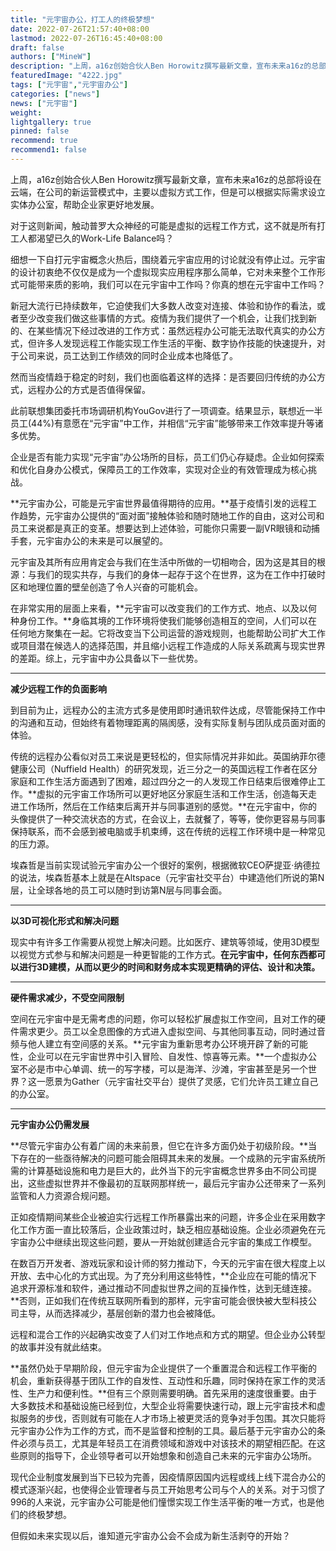 ```yaml
---
title: "元宇宙办公，打工人的终极梦想"
date: 2022-07-26T21:57:40+08:00
lastmod: 2022-07-26T16:45:40+08:00
draft: false
authors: ["MineW"]
description: "上周，a16z创始合伙人Ben Horowitz撰写最新文章，宣布未来a16z的总部将设在云端，在公司的新运营模式中，主要以虚拟方式工作，但是可以根据实际需求设立实体办公室，帮助企业家更好地发展。"
featuredImage: "4222.jpg"
tags: ["元宇宙","元宇宙办公"]
categories: ["news"]
news: ["元宇宙"]
weight: 
lightgallery: true
pinned: false
recommend: true
recommend1: false
---
```




上周，a16z创始合伙人Ben Horowitz撰写最新文章，宣布未来a16z的总部将设在云端，在公司的新运营模式中，主要以虚拟方式工作，但是可以根据实际需求设立实体办公室，帮助企业家更好地发展。



对于这则新闻，触动普罗大众神经的可能是虚拟的远程工作方式，这不就是所有打工人都渴望已久的Work-Life Balance吗？



细想一下自打元宇宙概念火热后，围绕着元宇宙应用的讨论就没有停止过。元宇宙的设计初衷绝不仅仅是成为一个虚拟现实应用程序那么简单，它对未来整个工作形式可能带来质的影响，我们可以在元宇宙中工作吗？你真的想在元宇宙中工作吗？



新冠大流行已持续数年，它迫使我们大多数人改变对连接、体验和协作的看法，或者至少改变我们做这些事情的方式。疫情为我们提供了一个机会，让我们找到新的、在某些情况下经过改进的工作方式：虽然远程办公可能无法取代真实的办公方式，但许多人发现远程工作能实现工作生活的平衡、数字协作技能的快速提升，对于公司来说，员工达到工作绩效的同时企业成本也降低了。



然而当疫情趋于稳定的时刻，我们也面临着这样的选择：是否要回归传统的办公方式，远程办公的方式是否值得保留。



此前联想集团委托市场调研机构YouGov进行了一项调查。结果显示，联想近一半员工(44%)有意愿在“元宇宙”中工作，并相信“元宇宙”能够带来工作效率提升等诸多优势。



企业是否有能力实现“元宇宙”办公场所的目标，员工们仍心存疑虑。企业如何探索和优化自身办公模式，保障员工的工作效率，实现对企业的有效管理成为核心挑战。



**元宇宙办公，可能是元宇宙世界最值得期待的应用。**基于疫情引发的远程工作趋势，元宇宙办公提供的“面对面”接触体验和随时随地工作的自由，这对公司和员工来说都是真正的变革。想要达到上述体验，可能你只需要一副VR眼镜和动捕手套，元宇宙办公的未来是可以展望的。



元宇宙及其所有应用肯定会与我们在生活中所做的一切相吻合，因为这是其目的根源：与我们的现实共存，与我们的身体一起存于这个在世界，这为在工作中打破时区和地理位置的壁垒创造了令人兴奋的可能机会。



在非常实用的层面上来看，**元宇宙可以改变我们的工作方式、地点、以及以何种身份工作。**身临其境的工作环境将使我们能够创造相互的空间，人们可以在任何地方聚集在一起。它将改变当下公司运营的游戏规则，也能帮助公司扩大工作或项目潜在候选人的选择范围，并且缩小远程工作造成的人际关系疏离与现实世界的差距。综上，元宇宙中办公具备以下一些优势。

---

**减少远程工作的负面影响**



到目前为止，远程办公的主流方式多是使用即时通讯软件达成，尽管能保持工作中的沟通和互动，但始终有着物理距离的隔阂感，没有实际复制与团队成员面对面的体验。



传统的远程办公看似对员工来说是更轻松的，但实际情况并非如此。英国纳菲尔德健康公司（Nuffield Health）的研究发现，近三分之一的英国远程工作者在区分家庭和工作生活方面遇到了困难，超过四分之一的人发现工作日结束后很难停止工作。**虚拟的元宇宙工作场所可以更好地区分家庭生活和工作生活，创造每天走进工作场所，然后在工作结束后离开并与同事道别的感觉。**在元宇宙中，你的头像提供了一种交流状态的方式，在会议上，去就餐了，等等，使你更容易与同事保持联系，而不会感到被电脑或手机束缚，这在传统的远程工作环境中是一种常见的压力源。



埃森哲是当前实现试验元宇宙办公一个很好的案例，根据微软CEO萨提亚·纳德拉的说法，埃森哲基本上就是在Altspace（元宇宙社交平台）中建造他们所说的第N层，让全球各地的员工可以随时到访第N层与同事会面。

---

**以3D可视化形式和解决问题**



现实中有许多工作需要从视觉上解决问题。比如医疗、建筑等领域，使用3D模型以视觉方式参与和解决问题是一种更智能的工作方式。**在元宇宙中，任何东西都可以进行3D建模，从而以更少的时间和财务成本实现更精确的评估、设计和决策。**

---

**硬件需求减少，不受空间限制**



空间在元宇宙中是无需考虑的问题，你可以轻松扩展虚拟工作空间，且对工作的硬件需求更少。员工以全息图像的方式进入虚拟空间、与其他同事互动，同时通过音频与他人建立有空间感的关系。**元宇宙为重新思考办公环境开辟了新的可能性，企业可以在元宇宙世界中引入冒险、自发性、惊喜等元素。**一个虚拟办公室不必是市中心单调、统一的写字楼，可以是海洋、沙滩，宇宙甚至是另一个世界？这一愿景为Gather（元宇宙社交平台）提供了灵感，它们允许员工建立自己的办公室。

---

**元宇宙办公仍需发展**



**尽管元宇宙办公有着广阔的未来前景，但它在许多方面仍处于初级阶段。**当下存在的一些亟待解决的问题可能会阻碍其未来的发展。一个成熟的元宇宙系统所需的计算基础设施和电力是巨大的，此外当下的元宇宙概念世界多由不同公司提出，这些虚拟世界并不像最初的互联网那样统一，最后元宇宙办公还带来了一系列监管和人力资源合规问题。



正如疫情期间某些企业被迫实行远程工作所暴露出来的问题，许多企业在采用数字化工作方面一直比较落后，企业政策过时，缺乏相应基础设施。企业必须避免在元宇宙办公中继续出现这些问题，要从一开始就创建适合元宇宙的集成工作模型。



在数百万开发者、游戏玩家和设计师的努力推动下，今天的元宇宙在很大程度上以开放、去中心化的方式出现。为了充分利用这些特性，**企业应在可能的情况下追求开源标准和软件，通过推动不同虚拟世界之间的互操作性，达到无缝连接。**否则，正如我们在传统互联网所看到的那样，元宇宙可能会很快被大型科技公司主导，从而选择减少，基层创新的潜力也会被降低。



远程和混合工作的兴起确实改变了人们对工作地点和方式的期望。但企业办公转型的故事并没有就此结束。



**虽然仍处于早期阶段，但元宇宙为企业提供了一个重置混合和远程工作平衡的机会，重新获得基于团队工作的自发性、互动性和乐趣，同时保持在家工作的灵活性、生产力和便利性。**但有三个原则需要明确。首先采用的速度很重要。由于大多数技术和基础设施已经到位，大型企业将需要快速行动，跟上元宇宙技术和虚拟服务的步伐，否则就有可能在人才市场上被更灵活的竞争对手包围。其次只能将元宇宙办公作为工作的方式，而不是监督和控制的工具。最后基于元宇宙办公的条件必须与员工，尤其是年轻员工在消费领域和游戏中对该技术的期望相匹配。在这些原则的指导下，企业领导者可以开始想象和创造自己未来的元宇宙办公场所。



现代企业制度发展到当下已较为完善，因疫情原因国内远程或线上线下混合办公的模式逐渐兴起，也使得企业管理者与员工开始思考公司与个人的关系。对于习惯了996的人来说，元宇宙办公可能是他们憧憬实现工作生活平衡的唯一方式，也是他们的终极梦想。



但假如未来实现以后，谁知道元宇宙办公会不会成为新生活剥夺的开始？